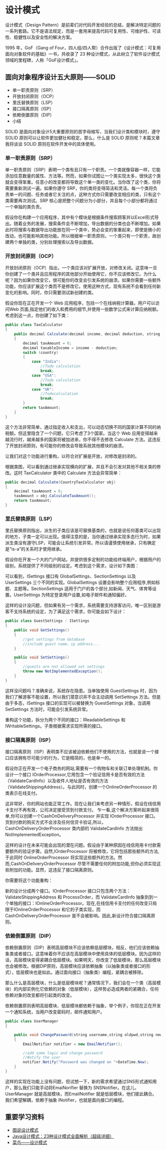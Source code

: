 # 设计模式

设计模式（Design Pattern）是前辈们对代码开发经验的总结，是解决特定问题的一系列套路。它不是语法规定，而是一套用来提高代码可复用性、可维护性、可读性、稳健性以及安全性的解决方案。

1995 年，GoF（Gang of Four，四人组/四人帮）合作出版了《设计模式：可复用面向对象软件的基础》一书，共收录了 23 种设计模式，从此树立了软件设计模式领域的里程碑，人称「GoF设计模式」。

## 面向对象程序设计五大原则——SOLID

* 单一职责原则（SRP）
* 开放封闭原则（OCP）
* 里氏替换原则（LSP）
* 接口隔离原则（ISP）
* 依赖倒置原则（DIP）
* 小结

SOLID 是面向对象设计5大重要原则的首字母缩写，当我们设计类和模块时，遵守 SOLID 原则可以让软件更加健壮和稳定。那么，什么是 SOLID 原则呢？本篇文章我将谈谈 SOLID 原则在软件开发中的具体使用。

### 单一职责原则（SRP）

单一职责原则（SRP）表明一个类有且只有一个职责。一个类就像容器一样，它能添加任意数量的属性、方法等。然而，如果你试图让一个类实现太多，很快这个类就会变得笨重。任意小的改变都将导致这个单一类的变化。当你改了这个类，你将需要重新测试一遍。如果你遵守 SRP，你的类将变得简洁和灵活。每一个类将负责单一的问题、任务或者它关注的点，这种方式你只需要改变相应的类，只有这个类需要再次测试。SRP 核心是把整个问题分为小部分，并且每个小部分都将通过一个单独的类负责。

假设你在构建一个应用程序，其中有个模块是根据条件搜索顾客并以Excel形式导出。随着业务的发展，搜索条件会不断增加，导出数据的分类也会不断增加。如果此时将搜索与数据导出功能放在同一个类中，势必会变的笨重起来，即使是微小的改动，也可能影响其他功能。所以根据单一职责原则，一个类只有一个职责，故创建两个单独的类，分别处理搜索以及导出数据。

### 开放封闭原则（OCP）

开放封闭原则（OCP）指出，一个类应该对扩展开放，对修改关闭。这意味一旦你创建了一个类并且应用程序的其他部分开始使用它，你不应该修改它。为什么呢？因为如果你改变它，很可能你的改变会引发系统的崩溃。如果你需要一些额外功能，你应该扩展这个类而不是修改它。使用这种方式，现有系统不会看到任何新变化的影响。同时，你只需要测试新创建的类。

假设你现在正在开发一个 Web 应用程序，包括一个在线纳税计算器。用户可以访问Web 页面,指定他们的收入和费用的细节,并使用一些数学公式来计算应纳税额。考虑到这一点，你创建了如下类：

``` java
public class TaxCalculator
{
    public decimal Calculate(decimal income, decimal deduction, string country)
    {
        decimal taxAmount = 0;
        decimal taxableIncome = income - deduction;
        switch (country)
        {
            case "India":
                //Todo calculation
                break;
            case "USA":
                //Todo calculation
                break;
            case "UK":
                //Todocalculation
                break;
        }
        return taxAmount;
    }
}
```

这个方法非常简单，通过指定收入和支出，可以动态切换不同的国家计算不同的纳税额。但这里隐含了一个问题，它只考虑了3个国家。当这个 Web 应用变得越来越流行时，越来越多的国家将被加进来，你不得不去修改 Calculate 方法。这违反了开放封闭原则，有可能你的修改会导致系统其他模块的崩溃。

让我们对这个功能进行重构，以符合对扩展是开放，对修改是封闭的。

根据类图，可以看到通过继承实现横向的扩展，并且不会引发对其他不相关类的修改。这时 TaxCalculator 类中的 Calculate 方法会异常简单：

``` java
public decimal Calculate(CountryTaxCalculator obj)
{
    decimal taxAmount = 0;
    taxAmount = obj.CalculateTaxAmount();
    return taxAmount;
}
```

### 里氏替换原则（LSP）

里氏替换原则指出，派生的子类应该是可替换基类的，也就是说任何基类可以出现的地方，子类一定可以出现。值得注意的是，当你通过继承实现多态行为时，如果派生类没有遵守LSP，可能会让系统引发异常。所以请谨慎使用继承，只有确定是“is-a”的关系时才使用继承。

假设你在开发一个大的门户网站，并提供很多定制的功能给终端用户，根据用户的级别，系统提供了不同级别的设定。考虑到这个需求，设计如下类图：

可以看到，ISettings 接口有 GlobalSettings、SectionSettings 以及 UserSettings 三个不同的实现。GlobalSettings 设置会影响整个应用程序,例如标题、主题等。SectionSettings 适用于门户的各个部分,如新闻、天气、体育等设置。UserSettings 为特定登录用户设置,如电子邮件和通知偏好。

这样的设计没问题，但如果有另一个需求，系统需要支持游客访问，唯一区别是游客不支持系统的设定，为了满足这个需求，你可能会如下设计：

``` java
public class GuestSettings : ISettings
{
    public void GetSettings()
    {
        //get settings from database
        //include guest name、ip address...
    }

    public void SetSettings()
    {
        //guests are not allowed set settings
        throw new NotImplementedException();
    }
}
```

这样没问题吗？准确来说，系统存在隐患。当单独使用 GuestSettings 时，因为我们了解游客不能设置，所以我们潜意识并不会主动调用 SetSettings 方法。但是由于多态，ISettings 接口的实现可以被替换为 GuestSettings 对象，当调用SetSettings 方法时，可能会引发系统异常。

重构这个功能，拆分为两个不同的接口：IReadableSettings 和 IWritableSettings。子类根据需求实现所需的接口。

### 接口隔离原则（ISP）

接口隔离原则（ISP）表明类不应该被迫依赖他们不使用的方法，也就是说一个接口应该拥有尽可能少的行为，它是精简的，也是单一的。

假设你正在开发一个电子商务的网站,需要有一个购物车和关联订单处理机制。你设计一个接口 IOrderProcessor,它用包含一个验证信用卡是否有效的方法（ValidateCardInfo）以及收件人地址是否有效的方法（ValidateShippingAddress）。与此同时，创建一个OnlineOrderProcessor 的类表示在线支付。

这非常好，你的网站也能正常工作。现在让我们来考虑另一种情形，假设在线信用卡支付不再有效，公司决定接受货到付款支付。
乍一看,这个解决方案听起来很简单,你可以创建一个CashOnDeliveryProcessor 并实现 IOrderProcessor 接口。货到付款的购买方式不会涉及任何信贷卡验证,所以，CashOnDeliveryOrderProcessor 类内部的 ValidateCardInfo 方法抛出 NotImplementedException。

这样的设计在未来可能会出现的潜在问题。假设由于某种原因在线信用用卡付款需要额外的验证步骤。自然,IOrderProcessor 将被修改，它将包括那些额外的方法,于此同时 OnlineOrderProcessor 将实现这些额外的方法。然而,CashOnDeliveryOrderProcessor 尽管不需要任何的附加功能,但你必须实现这些附加的功能。显然，这违反了接口隔离原则。

你需要将这个功能重构：

新的设计分成两个接口。IOrderProcessor 接口只包含两个方法：ValidateShippingAddress 和 ProcessOrder，而 ValidateCardInfo 抽象到到一个单独的接口：IOnlineOrderProcessor。现在,在线信用卡支付的任何改变只局限于IOnlineOrderProcessor 和它的子类实现，而 CashOnDeliveryOrderProcessor 是不会被影响。因此,新设计符合接口隔离原则。

### 依赖倒置原则（DIP）

依赖倒置原则（DIP）表明高层模块不应该依赖低层模块，相反，他们应该依赖抽象类或者接口。这意味着你不应该在高层模块中使用具体的低层模块。因为这样的话，高层模块变得紧耦合低层模块。如果明天，你改变了低层模块，那么高层模块也会被修改。根据DIP原则，高层模块应该依赖抽象（以抽象类或者接口的形式），低层模块也是如此。通过面向接口（抽象类）编程，紧耦合被移除。

那么什么是高层模块，什么是低层模块呢？通常情况下，我们会在一个类（高层模块）的内部实例化它依赖的对象（低层模块），这样势必造成两者的紧耦合，任何依赖对象的改变都将引起类的改变。

依赖倒置原则表明高层模块、低层模块都依赖于抽象，举个例子，你现在正在开发一个通知系统，当用户改变密码时，邮件通知用户。

``` java
public class UserManager
{

    public void ChangePassword(string username,string oldpwd,string newpwd)
    {
        EmailNotifier notifier = new EmailNotifier();

        //add some logic and change password
        //Notify the user
        notifier.Notify("Password was changed on "+DateTime.Now);
    }
}
```

这样的实现在功能上没有问题，但试想一下，新的需求希望通过SNS形式通知用户，那么我们只能手动将EmaiNorifier 替换为 SNSNotifier。在这儿，UserManager 就是高层模块，而EmailNotifier 就是低层模块，他们彼此耦合。我们希望解耦，依赖于抽象 INotifier，也就是面向接口的编程。

## 重要学习资料

* [图说设计模式][2]
* [Java设计模式：23种设计模式全面解析（超级详细）][1]
* [菜鸟——设计模式][3]

[2]: https://design-patterns.readthedocs.io/zh_CN/latest/
[1]: http://c.biancheng.net/design_pattern/
[3]: https://www.runoob.com/design-pattern/design-pattern-tutorial.html
